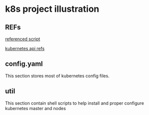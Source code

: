 # k8s project illustration

## REFs

[referenced script](https://github.com/lework/kainstall/blob/master/kainstall-ubuntu.sh)

[kubernetes api refs](https://kubernetes.io/docs/reference/config-api/kubeadm-config.v1beta3/)

## config.yaml

This section stores most of kubernetes config files.

## util

This section contain shell scripts to help install and proper configure kubernetes master and nodes
